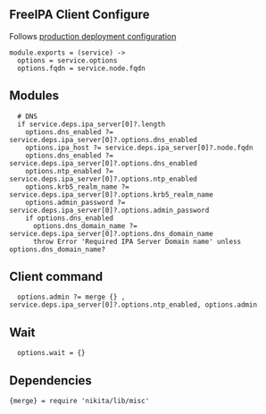 
## FreeIPA Client Configure

Follows [production deployment configuration](https://www.freeipa.org/page/Deployment_Recommendations)

    module.exports = (service) ->
      options = service.options
      options.fqdn = service.node.fqdn


## Modules

      # DNS
      if service.deps.ipa_server[0]?.length
        options.dns_enabled ?= service.deps.ipa_server[0]?.options.dns_enabled
        options.ipa_host ?= service.deps.ipa_server[0]?.node.fqdn
        options.dns_enabled ?= service.deps.ipa_server[0]?.options.dns_enabled
        options.ntp_enabled ?= service.deps.ipa_server[0]?.options.ntp_enabled
        options.krb5_realm_name ?= service.deps.ipa_server[0]?.options.krb5_realm_name
        options.admin_password ?= service.deps.ipa_server[0]?.options.admin_password
        if options.dns_enabled
          options.dns_domain_name ?= service.deps.ipa_server[0]?.options.dns_domain_name
          throw Error 'Required IPA Server Domain name' unless options.dns_domain_name?

## Client command

      options.admin ?= merge {} , service.deps.ipa_server[0]?.options.ntp_enabled, options.admin

## Wait

      options.wait = {}

## Dependencies

    {merge} = require 'nikita/lib/misc'
